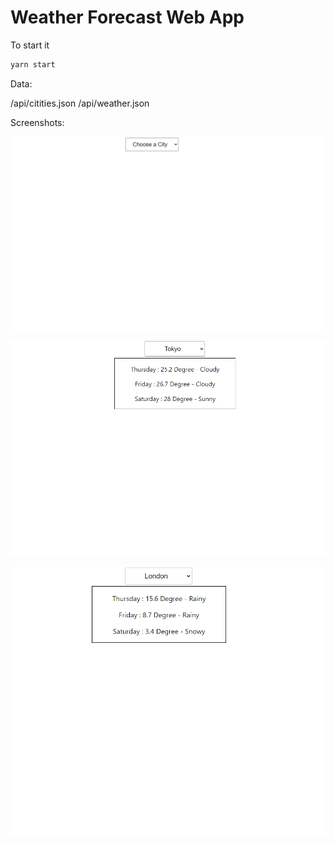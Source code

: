 # Weather Forecast Web App

To start it 

```bash
yarn start
```

Data: 

/api/citities.json
/api/weather.json

Screenshots:

![placeholder](./docs/placeholder.png)

![tokyo](./docs/tokyo.png)

![london](./docs/london.png)